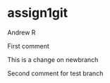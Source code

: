 # assign1git
Andrew R

First comment

This is a change on newbranch

Second comment for test branch

